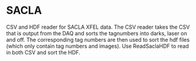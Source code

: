 # SACLA
CSV and HDF reader for SACLA XFEL data.  The CSV reader takes the CSV that is output from the DAQ and sorts the tagnumbers into darks, laser on and off.  The corresponding tag numbers are then used to sort the hdf files (which only contain tag numbers and images).  Use ReadSaclaHDF to read in both CSV and sort the HDF.
